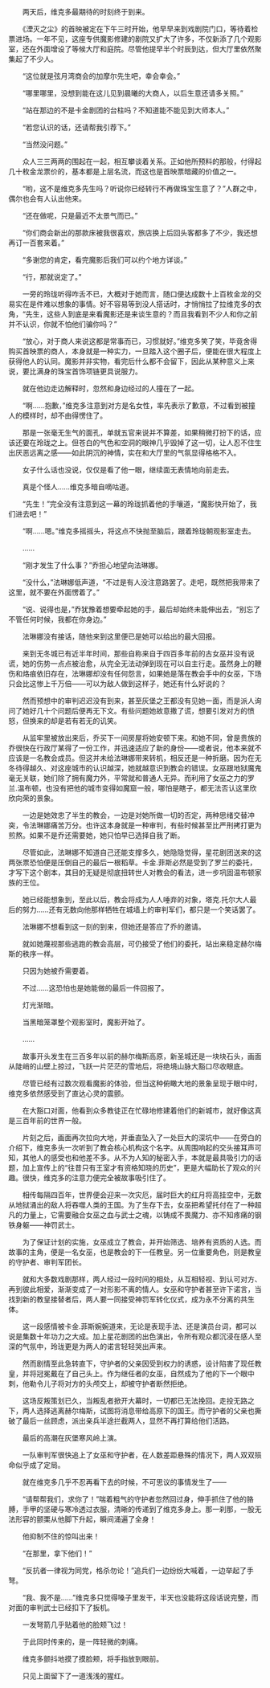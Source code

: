　　两天后，维克多最期待的时刻终于到来。

　　《湮灭之尘》的首映被定在下午三时开始，他早早来到戏剧院门口，等待着检票进场。一年不见，这座专供魔影修建的剧院又扩大了许多，不仅新添了几个观影室，还在外面增设了等候大厅和庭院。尽管他提早半个时辰到达，但大厅里依然聚集起了不少人。

　　“这位就是弦月湾商会的加摩尔先生吧，幸会幸会。”

　　“哪里哪里，没想到能在这儿见到晨曦的大商人，以后生意还请多关照。”

　　“站在那边的不是卡金剧团的台柱吗？不知道能不能见到大师本人。”

　　“若您认识的话，还请帮我引荐下。”

　　“当然没问题。”

　　众人三三两两的围起在一起，相互攀谈着关系。正如他所预料的那般，付得起几十枚金龙票价的，基本都是上层名流，而这也是首映票暗藏的价值之一。

　　“哟，这不是维克多先生吗？听说你已经转行不再做珠宝生意了？”人群之中，偶尔也会有人认出他来。

　　“还在做呢，只是最近不太景气而已。”

　　“你们商会新出的那款床被我很喜欢，旅店换上后回头客都多了不少，我还想再订一百套来着。”

　　“多谢您的肯定，看完魔影后我们可以约个地方详谈。”

　　“行，那就说定了。”

　　一旁的玲珑听得咋舌不已，大概对于她而言，随口便达成数十上百枚金龙的交易实在是件难以想象的事情。好不容易等到没人搭话时，才悄悄拉了拉维克多的衣角，“先生，这些人到底是来看魔影还是来谈生意的？而且我看到不少人和你之前并不认识，你就不怕他们骗你吗？”

　　“放心，对于商人来说这都是常事而已，习惯就好。”维克多笑了笑，毕竟舍得购买首映票的商人，本身就是一种实力，一旦踏入这个圈子后，便能在很大程度上获得他人的认同。魔影并非实物，看完后什么都不会留下，因此从某种意义上来说，要比满身的珠宝首饰项链更具说服力。

　　就在他边走边解释时，忽然和身边经过的人撞在了一起。

　　“啊……抱歉，”维克多注意到对方是名女性，率先表示了歉意，不过看到被撞人的模样时，却不由得愣住了。

　　那是一张毫无生气的面孔，单就五官来说并不算差，如果稍微打扮下的话，应该还要在玲珑之上。但苍白的气色和空洞的眼神几乎毁掉了这一切，让人忍不住生出厌恶远离之感——如此阴沉的神情，实在和大厅里的气氛显得格格不入。

　　女子什么话也没说，仅仅是看了他一眼，继续面无表情地向前走去。

　　真是个怪人……维克多暗自嘀咕道。

　　“先生！”完全没有注意到这一幕的玲珑抓着他的手嚷道，“魔影快开始了，我们进去吧！”

　　“啊……嗯。”维克多摇摇头，将这点不快抛至脑后，跟着玲珑朝观影室走去。

　　……

　　“刚才发生了什么事？”乔担心地望向法琳娜。

　　“没什么，”法琳娜低声道，“不过是有人没注意路罢了。走吧，既然把我带来了这里，就不要在外面愣着了。”

　　“说、说得也是，”乔犹豫着想要牵起她的手，最后却始终未能伸出去，“别忘了不管任何时候，我都在你身边。”

　　法琳娜没有接话，随他来到这里便已是她可以给出的最大回报。

　　来到无冬城已有近半年时间，那些自称来自于四百多年前的古女巫并没有说谎，她的伤势一点点被治愈，从完全无法动弹到现在可以自主行走。虽然身上的鞭伤和烙痕依旧存在，法琳娜却没有任何怨言，如果她是落在教会手中的女巫，下场只会比这惨上千万倍——可以为敌人做到这样子，她还有什么好说的？

　　然而预想中的审判迟迟没有到来，甚至灰堡之王都没有见她一面，而是派人询问了她好几十个问题后便再无下文。有些问题她故意撒了谎，想要引发对方的愤怒，但换来的却是若有若无的讥笑。

　　从监牢里被放出来后，乔买下一间房屋将她安顿下来。和她不同，曾是贵族的乔很快在行政厅某得了一份工作，并迅速适应了新的身份——或者说，他本来就不应该是一名教会成员。但这并未给法琳娜带来转机，相反还是一种折磨。因为在无冬待得越久、对这座城市的认识越深，她就越意识到教会的错误。女巫跟地狱魔鬼毫无关联，她们除了拥有魔力外，平常就和普通人无异。而利用了女巫之力的罗兰.温布顿，也没有把他的城市变得如魔窟一般，哪怕是瞎子，都无法否认这里欣欣向荣的景象。

　　一边是她效忠了半生的教会，一边是对她所做一切的否定，两种思绪交替冲突，令法琳娜痛苦万分。也许这本身就是一种审判，有些时候甚至比严刑拷打更为煎熬。如果不是乔还需要她，她只怕早已选择自我了断。

　　尽管如此，法琳娜不知道自己还能支撑多久，她隐隐觉得，星花剧团送来的这两张票恐怕便是压倒自己的最后一根稻草。卡金.菲斯必然是受到了罗兰的委托，才写下这个剧本，其目的无疑是彻底扭转世人对教会的看法，进一步巩固温布顿家族的王位。

　　她已经能想象到，至此以后，教会将成为人人唾弃的对象，塔克.托尔大人最后的努力……还有无数向他那样牺牲在城墙上的审判军们，都只是一个笑话罢了。

　　法琳娜不想看到这一刻的到来，但她还是答应了乔的邀请。

　　就如她蔑视那些逃跑的教会高层，可仍接受了他们的委托，站出来稳定赫尔梅斯的秩序一样。

　　只因为她被乔需要着。

　　不过……这恐怕也是她能做的最后一件回报了。

　　灯光渐暗。

　　当黑暗笼罩整个观影室时，魔影开始了。

　　……

　　故事开头发生在三百多年以前的赫尔梅斯高原，新圣城还是一块块石头，画面从陡峭的山壁上掠过，飞跃一片茫茫的雪地后，将绝境山脉大豁口尽收眼底。

　　尽管已经有过数次观看魔影的体验，但当这种俯瞰大地的景象呈现于眼中时，维克多依然感受到了直达心灵的震颤。

　　在大豁口对面，他看到众多教徒正在忙碌地修建着他们的新城市，就好像这真是三百年前的世界一般。

　　片刻之后，画面再次拉向大地，并垂直坠入了一处巨大的深坑中——在旁白的介绍下，维克多头一次听到了教会核心机构这个名字。从周围响起的交头接耳声可知，其他人的感受也和他差不多。从不为人知的秘密入手，本就是最具吸引力的话题，加上宣传上的“往昔只有王室才有资格知晓的历史”，更是大幅助长了观众的兴趣。很快，维克多的注意力便完全被故事吸引住了。

　　相传每隔四百年，世界便会迎来一次灾厄，届时巨大的红月将高挂空中，无数从地狱涌出的敌人将吞噬人类的王国。为了生存下去，女巫把希望托付在了一种超凡的力量上，它需要融合女巫之血与武士之魂，以铸成不畏魔力、亦不知疼痛的钢铁身躯——神罚武士。

　　为了保证计划的实施，女巫成立了教会，并开始筛选、培养有资质的人选。而故事的主角，便是一名女巫，也是教会的下一任教皇。另一位重要角色，则是教皇的守护者、审判军团长。

　　就和大多数戏剧那样，两人经过一段时间的相处，从互相轻视、到认可对方、再到彼此相爱，渐渐变成了一对形影不离的情人。女巫和守护者甚至许下诺言，当找到新的教皇接替者后，两人要一同接受神罚军转化仪式，成为永不分离的共生体。

　　这一段感情被卡金.菲斯婉婉道来，无论是表现手法、还是演员台词，都可以说是集数十年功力之大成。加上星花剧团的出色演出，令所有观众都沉浸在感人至深的气氛中，玲珑更是为两人的诺言轻轻哭出声来。

　　然而剧情至此急转直下，守护者的父亲因受到权力的诱惑，设计陷害了现任教皇，并将冠冕戴在了自己头上。作为继任者的女巫，自然成为了他的下一个眼中刺，他勒令儿子将对方的头颅交上，却被守护者断然拒绝。

　　这场反叛策划已久，当叛乱者掀开大幕时，一切都已无法挽回。走投无路之下，两人选择逃离赫尔梅斯，试图将消息带给高原下的国王。而守护者的父亲也撕破了最后一丝顾虑，派出亲兵半途拦截两人，显然不再打算给他们活路。

　　最后的高潮在灰堡寒风岭上演。

　　一队审判军很快追上了女巫和守护者，在人数差距悬殊的情况下，两人双双殒命似乎成了定局。

　　就在维克多几乎不忍再看下去的时候，不可思议的事情发生了——

　　“请帮帮我们，求你了！”喘着粗气的守护者忽然回过身，伸手抓住了他的胳膊，手甲的坚硬与寒冷透过衣服，清晰的传递到了维克多身上。那一刹那，一股无法形容的颤栗从他脚下升起，瞬间涌遍了全身！

　　他抑制不住的惊叫出来！

　　“在那里，拿下他们！”

　　“反抗者一律视为同党，格杀勿论！”追兵们一边纷纷大喊着，一边举起了手弩。

　　“我、我不是……”维克多只觉得嗓子里发干，半天也没能将这段话说完整，而对面的审判武士已经扣下了扳机。

　　一发弩箭几乎贴着他的脸颊飞过！

　　于此同时传来的，是一阵轻微的刺痛。

　　维克多颤抖地摸了摸脸颊，将手指放到眼前。

　　只见上面留下了一道浅浅的猩红。
